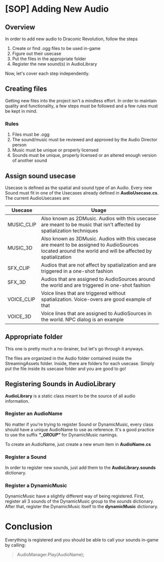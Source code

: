 
# [SOP] Adding New Audio

## Overview

In order to add new audio to Draconic Revolution, follow the steps

1. Create or find .ogg files to be used in-game
2. Figure out their usecase
3. Put the files in the appropriate folder
4. Register the new sound(s) in AudioLibrary

Now, let's cover each step independently.


## Creating files

Getting new files into the project isn't a mindless effort. In order to maintain quality and functionality, a few steps must be followed and a few rules must be kept in mind.

### Rules
1. Files must be .ogg
2. The sound/music must be reviewed and approved by the Audio Director person
3. Music must be unique or properly licensed
4. Sounds must be unique, properly licensed or an altered enough version of another sound


## Assign sound usecase

Usecase is defined as the spatial and sound type of an Audio. Every new Sound must fit in one of the Usecases already defined in **AudioUsecase.cs**. The current AudioUsecases are:

|Usecase|Usage|
|--|--|
|MUSIC_CLIP|Also known as 2DMusic. Audios with this usecase are meant to be music that isn't affected by spatialization techniques|
|MUSIC_3D| Also known as 3DMusic. Audios with this usecase are meant to be assigned to AudioSources located around the world and will be affected by spatialization|
|SFX_CLIP| Audios that are not affect by spatialization and are triggered in a one-shot fashion|
|SFX_3D| Audios that are assigned to AudioSources around the world and are triggered in one-shot fashion|
|VOICE_CLIP| Voice lines that are triggered without spatialization. Voice-overs are good example of that|
|VOICE_3D| Voice lines that are assigned to AudioSources in the world. NPC dialog is an example| 


## Appropriate folder
This one is pretty much a no-brainer, but let's go through it anyways.

The files are organized in the Audio folder contained inside the StreamingAssets folder. Inside, there are folders for each usecase. Simply put the file inside its usecase folder and you are good to go!


## Registering Sounds in AudioLibrary

**AudioLibrary** is a static class meant to be the source of all audio information. 

### Register an AudioName
No matter if you're trying to register Sound or DynamicMusic, every class should have a unique AudioName to use as reference. It's a good practice to use the suffix ***"_GROUP"*** for DynamicMusic namings.

To create an AudioName, just create a new enum item in **AudioName.cs**

### Register a Sound
In order to register new sounds, just add them to the **AudioLibrary.sounds** dictionary.

### Register a DynamicMusic
DynamicMusic have a slightly different way of being registered. First, register all 3 sounds of the DynamicMusic group to the *sounds* dictionary. After that, register the DynamicMusic itself to the **dynamicMusic** dictionary.


# Conclusion
Everything is registered and you should be able to call your sounds in-game by calling: 
> AudioManager.Play(AudioName);